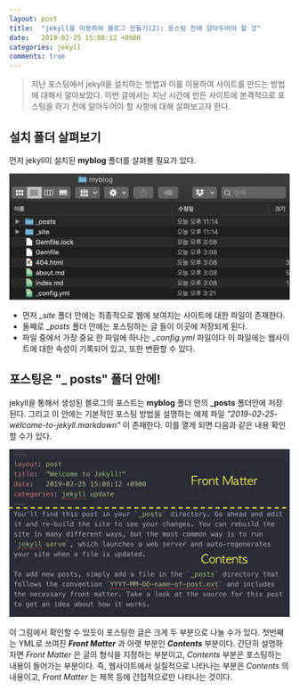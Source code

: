 ```yaml
---
layout: post
title:  "jekyll을 이용하여 블로그 만들기(2): 포스팅 전에 알아두어야 할 것"
date:   2019-02-25 15:08:12 +0900
categories: jekyll
comments: true
---
```


> 지난 포스팅에서 jekyll을 설치하는 방법과 이를 이용하여 사이트를 만드는 방법에 대해서 알아보았다. 이번 글에서는 지난 시간에 만든 사이트에 본격적으로 포스팅을 하기 전에 알아두어야 할 사항에 대해 살펴보고자 한다.


## 설치 폴더 살펴보기

먼저 jekyll이 설치된 **myblog** 폴더를 살펴볼 필요가 있다.

<img src="https://github.com/newjin87/storage/blob/master/_img/jekyll/dir.png?raw=true">

* 먼저 *_site* 폴더 안에는 최종적으로 웹에 보여지는 사이트에 대한 파일이 존재한다.
* 둘째로 *_posts* 폴더 안에는 포스팅하는 글 들이 이곳에 저장되게 된다.
* 파일 중에서 가장 중요 한 파일에 하나는 *_config.yml* 파일이다 이 파일에는 웹사이트에 대한 속성이 기록되어 있고, 또한 변환할 수 있다.

## 포스팅은 "_ posts" 폴더 안에!

jekyll을 통해서 생성된 블로그의 포스트는 **myblog** 폴더 안의 **_posts** 폴더안에 저장된다. 그리고 이 안에는 기본적인 포스팅 방법을 설명하는 예제 파일 *"2019-02-25-welcome-to-jekyll.markdown"* 이 존재한다. 이를 열게 되면 다음과 같은 내용 확인할 수가 있다.

<img src="https://github.com/newjin87/storage/blob/master/_img/jekyll/front.png?raw=true">

이 그림에서 확인할 수 있듯이 포스팅한 글은 크게 두 부분으로 나눌 수가 있다. 첫번째는 YML로 쓰여진 ***Front Matter*** 과 아랫 부분인 ***Contents*** 부분이다.
간단히 설명하자면 *Front Matter* 은 글의 형식을 지정하는 부분이고, *Contents* 부분은 포스팅하는 내용이 들어가는 부분이다.
즉, 웹사이트에서 실질적으로 나타나는 부분은 *Contents* 의 내용이고, *Front Matter* 는 제목 등에 간접적으로만 나타나는 것이다.

